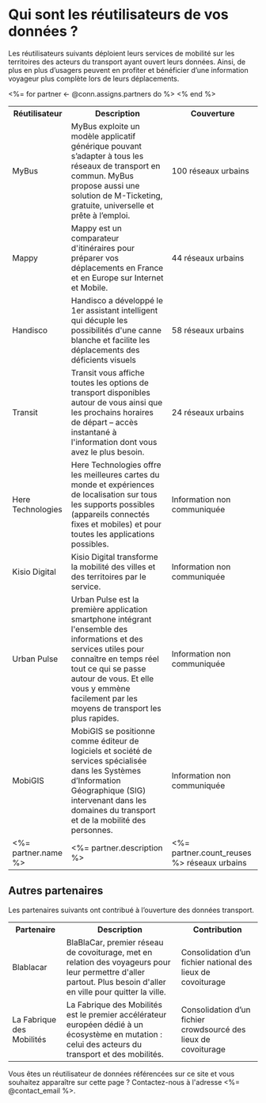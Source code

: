 # Qui sont les réutilisateurs de vos données ?

Les réutilisateurs suivants déploient leurs services de mobilité sur les territoires des acteurs du transport ayant ouvert leurs données. Ainsi, de plus en plus d’usagers peuvent en profiter et bénéficier d’une information voyageur plus complète lors de leurs déplacements.

<table>
  <tr>
    <th>Réutilisateur</th>
    <th>Description</th>
    <th>Couverture</th>
  </tr>
  <tr>
    <td>MyBus</td>
    <td>MyBus exploite un modèle applicatif générique pouvant s’adapter à tous les réseaux de transport en commun. MyBus propose aussi une solution de M-Ticketing, gratuite, universelle et prête à l’emploi.</td>
    <td>100 réseaux urbains</td>
  </tr>
  <tr>
    <td>Mappy</td>
    <td>Mappy est un comparateur d'itinéraires pour préparer vos déplacements en France et en Europe sur Internet et Mobile.</td>
    <td>44 réseaux urbains</td>
  </tr>
  <tr>
    <td>Handisco</td>
    <td>Handisco a développé le 1er assistant intelligent qui décuple les possibilités d'une canne blanche et facilite les déplacements des déficients visuels</td>
    <td>58 réseaux urbains</td>
  </tr>
  <tr>
    <td>Transit</td>
    <td>Transit vous affiche toutes les options de transport disponibles autour de vous ainsi que les prochains horaires de départ – accès instantané à l'information dont vous avez le plus besoin. </td>
    <td>24 réseaux urbains</td>
  </tr>
  <tr>
    <td>Here Technologies</td>
    <td>Here Technologies offre les meilleures cartes du monde et expériences de localisation sur tous les supports possibles (appareils connectés fixes et mobiles) et pour toutes les applications possibles.</td>
    <td>Information non communiquée</td>
  </tr>
  <tr>
    <td>Kisio Digital</td>
    <td>Kisio Digital transforme la mobilité des villes et des territoires par le service. </td>
    <td>Information non communiquée</td>
  </tr>
  <tr>
    <td>Urban Pulse</td>
    <td>Urban Pulse est la première application smartphone intégrant l'ensemble des informations et des services utiles pour connaître en temps réel tout ce qui se passe autour de vous. Et elle vous y emmène facilement par les moyens de transport les plus rapides.</td>
    <td>Information non communiquée</td>
  </tr>
  <tr>
    <td>MobiGIS</td>
    <td>MobiGIS se positionne comme éditeur de logiciels et société de services spécialisée dans les Systèmes d’Information Géographique (SIG) intervenant dans les domaines du transport et de la mobilité des personnes.</td>
    <td>Information non communiquée</td>
  </tr>
<%= for partner <- @conn.assigns.partners do %>
  <tr>
    <td><%= partner.name %></td>
    <td><%= partner.description %></td>
    <td><%= partner.count_reuses %> réseaux urbains</td>
  </tr>
<% end %>
</table>


## Autres partenaires

Les partenaires suivants ont contribué à l’ouverture des données transport.

<table>
  <tr>
    <th>Partenaire</th>
    <th>Description</th>
    <th>Contribution</th>
  </tr>
  <tr>
    <td>Blablacar</td>
    <td>BlaBlaCar, premier réseau de covoiturage, met en relation des voyageurs pour leur permettre d'aller partout. Plus besoin d'aller en ville pour quitter la ville.</td>
    <td>Consolidation d’un fichier national des lieux de covoiturage</td>
  </tr>
  <tr>
    <td>La Fabrique des Mobilités</td>
    <td>La Fabrique des Mobilités est le premier accélérateur européen dédié à un écosystème en mutation : celui des acteurs du transport et des mobilités.</td>
    <td>Consolidation d’un fichier crowdsourcé des lieux de covoiturage</td>
  </tr>
</table>

Vous êtes un réutilisateur de données référencées sur ce site et vous souhaitez apparaître sur cette page ?
Contactez-nous à l'adresse <%= @contact_email %>.
